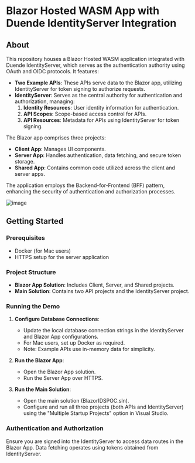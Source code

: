 # Blazor Hosted WASM App with Duende IdentityServer Integration

## About
This repository houses a Blazor Hosted WASM application integrated with Duende IdentityServer, which serves as the authentication authority using OAuth and OIDC protocols. It features:

- **Two Example APIs**: These APIs serve data to the Blazor app, utilizing IdentityServer for token signing to authorize requests.
- **IdentityServer**: Serves as the central authority for authentication and authorization, managing:
  1. **Identity Resources**: User identity information for authentication.
  2. **API Scopes**: Scope-based access control for APIs.
  3. **API Resources**: Metadata for APIs using IdentityServer for token signing.

The Blazor app comprises three projects:
- **Client App**: Manages UI components.
- **Server App**: Handles authentication, data fetching, and secure token storage.
- **Shared App**: Contains common code utilized across the client and server apps.

The application employs the Backend-for-Frontend (BFF) pattern, enhancing the security of authentication and authorization processes.

![image](https://github.com/Dhruv-0987/BlazorWASMAuthPOC/assets/69164713/c2adf476-a2d4-49ca-9b5b-bcfedaed4919)

## Getting Started

### Prerequisites
- Docker (for Mac users)
- HTTPS setup for the server application

### Project Structure
- **Blazor App Solution**: Includes Client, Server, and Shared projects.
- **Main Solution**: Contains two API projects and the IdentityServer project.

### Running the Demo
1. **Configure Database Connections**:
   - Update the local database connection strings in the IdentityServer and Blazor App configurations.
   - For Mac users, set up Docker as required.
   - Note: Example APIs use in-memory data for simplicity.

2. **Run the Blazor App**:
   - Open the Blazor App solution.
   - Run the Server App over HTTPS.

3. **Run the Main Solution**:
   - Open the main solution (BlazorIDSPOC.sln).
   - Configure and run all three projects (both APIs and IdentityServer) using the "Multiple Startup Projects" option in Visual Studio.

### Authentication and Authorization
Ensure you are signed into the IdentityServer to access data routes in the Blazor App. Data fetching operates using tokens obtained from IdentityServer.
